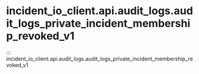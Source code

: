 # incident_io_client.api.audit_logs.audit_logs_private_incident_membership_revoked_v1

::: incident_io_client.api.audit_logs.audit_logs_private_incident_membership_revoked_v1